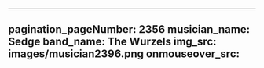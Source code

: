 ------
pagination_pageNumber: 2356
musician_name: Sedge
band_name: The Wurzels
img_src: images/musician2396.png
onmouseover_src: 
------